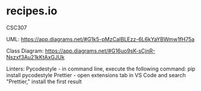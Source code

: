 # recipes.io
CSC307


UML: https://app.diagrams.net/#G1k5-pMzCaIBLEzz-6L6kYaYBWmw1fH75a

Class Diagram: https://app.diagrams.net/#G16uo9sK-sCjnR-Nszxf3Au21kKtAxGJUk

Linters:
Pycodestyle - in command line, execute the following command: pip install pycodestyle
Prettier - open extensions tab in VS Code and search "Prettier," install the first result

